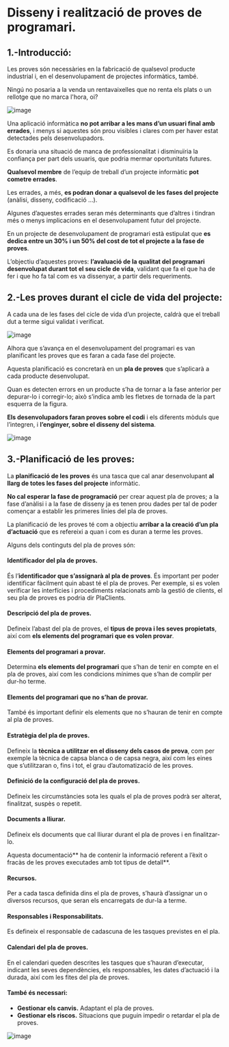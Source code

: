 # Disseny i realització de proves de programari.

## 1.-Introducció:

Les proves són necessàries en la fabricació de qualsevol producte industrial i, en el desenvolupament de projectes informàtics, també.

Ningú no posaria a la venda un rentavaixelles que no renta els plats o un rellotge que no marca l'hora, oi?

![image](https://user-images.githubusercontent.com/110727546/203427980-60e526cc-2866-4d65-b9e6-eaad56b1b387.png)


Una aplicació informàtica **no pot arribar a les mans d’un usuari final amb errades**, i menys si aquestes són prou visibles i clares com per haver estat detectades pels desenvolupadors. 

Es donaria una situació de manca de professionalitat i disminuïria la confiança per part dels usuaris, que podria mermar oportunitats futures.

**Qualsevol membre** de l’equip de treball d’un projecte informàtic **pot cometre errades**.

 Les errades, a més, **es podran donar a qualsevol de les fases del projecte** (anàlisi, disseny, codificació …). 

Algunes d’aquestes errades seran més determinants que d’altres i tindran més o menys implicacions en el desenvolupament futur del projecte.

En un projecte de desenvolupament de programari està estipulat que **es dedica entre un 30% i un 50% del cost de tot el projecte a la fase de proves**.

L’objectiu d’aquestes proves: **l’avaluació de la qualitat del programari desenvolupat durant tot el seu cicle de vida**, validant que fa el que ha de fer i que ho fa tal com es va dissenyar, a partir dels requeriments.

## 2.-Les proves durant el cicle de vida del projecte:

A cada una de les fases del cicle de vida d’un projecte, caldrà que el treball dut a terme sigui validat i verificat.

![image](https://user-images.githubusercontent.com/110727546/203427816-1b189878-a7e3-48d9-9093-3532cb314507.png)


Alhora que s’avança en el desenvolupament del programari es van planificant les proves que es faran a cada fase del projecte. 

Aquesta planificació es concretarà en un **pla de proves** que s’aplicarà a cada producte desenvolupat. 

Quan es detecten errors en un producte s’ha de tornar a la fase anterior per depurar-lo i corregir-lo; això s’indica amb les fletxes de tornada de la part esquerra de la figura.

**Els desenvolupadors faran proves sobre el codi** i els diferents mòduls que l’integren, i **l’enginyer, sobre el disseny del sistema**.

![image](https://user-images.githubusercontent.com/110727546/203430974-13ba86fb-ef1e-4e37-b318-19a8bd1ccd8d.png)

## 3.-Planificació de les proves:

La **planificació de les proves** és una tasca que cal anar desenvolupant **al llarg de totes les fases del projecte** informàtic. 

**No cal esperar la fase de programació** per crear aquest pla de proves; a la fase d’anàlisi i a la fase de disseny ja es tenen prou dades per tal de poder començar a establir les primeres línies del pla de proves.

La planificació de les proves té com a objectiu **arribar a la creació d’un pla d’actuació** que es refereixi a quan i com es duran a terme les proves.

Alguns dels continguts del pla de proves són:

#### Identificador del pla de proves.

És l’**identificador que s’assignarà al pla de proves**. És important per poder identificar fàcilment quin abast té el pla de proves. 
Per exemple, si es volen verificar les interfícies i procediments relacionats amb la gestió de clients, el seu pla de proves es podria dir PlaClients.

#### Descripció del pla de proves. 

Defineix l’abast del pla de proves, el **tipus de prova i les seves propietats**, així com **els elements del programari que es volen provar**.

#### Elements del programari a provar. 

Determina **els elements del programari** que s’han de tenir en compte en el pla de proves, així com les condicions mínimes que s’han de complir per dur-ho terme.

#### Elements del programari que no s’han de provar. 

També és important definir els elements que no s’hauran de tenir en compte al pla de proves.

#### Estratègia del pla de proves. 

Defineix la **tècnica a utilitzar en el disseny dels casos de prova**, com per exemple la tècnica de capsa blanca o de capsa negra, així com les eines que s’utilitzaran o, fins i tot, el grau d’automatizació de les proves.

#### Definició de la configuració del pla de proves. 

Defineix les circumstàncies sota les quals el pla de proves podrà ser alterat, finalitzat, suspès o repetit.

#### Documents a lliurar. 

Defineix els documents que cal lliurar durant el pla de proves i en finalitzar-lo. 

Aquesta documentació** ha de contenir la informació referent a l’èxit o fracàs de les proves executades amb tot tipus de detall**.

#### Recursos. 

Per a cada tasca definida dins el pla de proves, s’haurà d’assignar un o diversos recursos, que seran els encarregats de dur-la a terme.

#### Responsables i Responsabilitats. 

Es defineix el responsable de cadascuna de les tasques previstes en el pla.

#### Calendari del pla de proves. 

En el calendari queden descrites les tasques que s’hauran d’executar, indicant les seves dependències, els responsables, les dates d’actuació i la durada, així com les fites del pla de proves. 

#### També és necessari:

- **Gestionar els canvis.** Adaptant el pla de proves.
- **Gestionar els riscos.** Situacions que puguin impedir o retardar el pla de proves.

![image](https://user-images.githubusercontent.com/110727546/203433868-f133fb6b-ceb3-4b6e-ba6e-4ea6229fbdb4.png)



